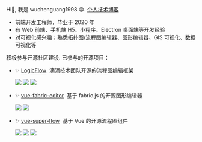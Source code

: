 Hi👋, 我是 wuchenguang1998 😁. [个人技术博客](https://wuchenguang1998.github.io/)

- 前端开发工程师，毕业于 2020 年
- 有 Web 前端、手机端 H5、小程序、Electron 桌面端等开发经验
- 对可视化感兴趣；熟悉拓扑图/流程图编辑器、图形编辑器、GIS 可视化、数据可视化等

积极参与开源社区建设. 已参与的开源项目：

- <div>✨&nbsp;<a href="https://github.com/didi/LogicFlow">LogicFlow</a>&nbsp;&nbsp;滴滴技术团队开源的流程图编辑框架</div>

  ![](https://img.shields.io/github/stars/didi/LogicFlow?style=plastic) ![](https://img.shields.io/github/forks/didi/LogicFlow?style=plastic) ![](https://img.shields.io/npm/dm/@logicflow/core?style=plastic)

- <div>✨&nbsp;<a href="https://github.com/nihaojob/vue-fabric-editor">vue-fabric-editor</a>&nbsp;&nbsp;基于 fabric.js 的开源图形编辑器</div>

  ![](https://img.shields.io/github/stars/nihaojob/vue-fabric-editor?style=plastic) ![](https://img.shields.io/github/forks/nihaojob/vue-fabric-editor?style=plastic)

- <div>✨&nbsp;<a href="https://github.com/caohuatao/vue-super-flow">vue-super-flow</a>&nbsp;&nbsp;基于 Vue 的开源流程图组件</div>

  ![](https://img.shields.io/github/stars/caohuatao/vue-super-flow?style=plastic) ![](https://img.shields.io/github/forks/caohuatao/vue-super-flow?style=plastic) ![](https://img.shields.io/npm/dm/vue-super-flow?style=plastic)
